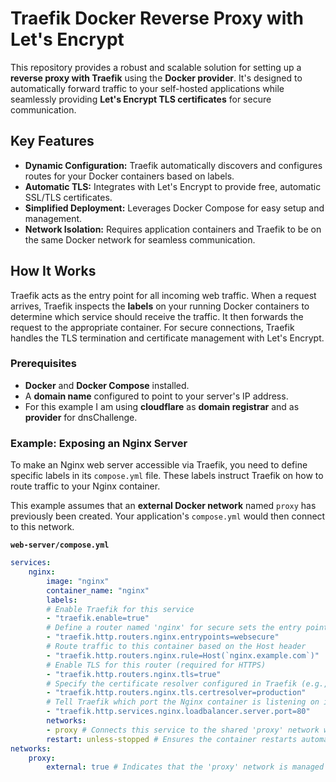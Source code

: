 # Traefik Docker Reverse Proxy with Let's Encrypt

This repository provides a robust and scalable solution for setting up a **reverse proxy with Traefik** using the **Docker provider**. It's designed to automatically forward traffic to your self-hosted applications while seamlessly providing **Let's Encrypt TLS certificates** for secure communication.

## Key Features

* **Dynamic Configuration:** Traefik automatically discovers and configures routes for your Docker containers based on labels.
* **Automatic TLS:** Integrates with Let's Encrypt to provide free, automatic SSL/TLS certificates.
* **Simplified Deployment:** Leverages Docker Compose for easy setup and management.
* **Network Isolation:** Requires application containers and Traefik to be on the same Docker network for seamless communication.

## How It Works

Traefik acts as the entry point for all incoming web traffic. When a request arrives, Traefik inspects the **labels** on your running Docker containers to determine which service should receive the traffic. It then forwards the request to the appropriate container. For secure connections, Traefik handles the TLS termination and certificate management with Let's Encrypt.

### Prerequisites

* **Docker** and **Docker Compose** installed.
* A **domain name** configured to point to your server's IP address.
* For this example I am using **cloudflare** as **domain registrar** and as **provider** for dnsChallenge.

### Example: Exposing an Nginx Server

To make an Nginx web server accessible via Traefik, you need to define specific labels in its `compose.yml` file. These labels instruct Traefik on how to route traffic to your Nginx container.

This example assumes that an **external Docker network** named `proxy` has previously been created. Your application's `compose.yml` would then connect to this network.

**`web-server/compose.yml`**

```yaml
services:
    nginx:
        image: "nginx"
        container_name: "nginx"
        labels:
        # Enable Traefik for this service
        - "traefik.enable=true"
        # Define a router named 'nginx' for secure sets the entry point configured int Traefik 'websecure'
        - "traefik.http.routers.nginx.entrypoints=websecure"
        # Route traffic to this container based on the Host header
        - "traefik.http.routers.nginx.rule=Host(`nginx.example.com`)"
        # Enable TLS for this router (required for HTTPS)
        - "traefik.http.routers.nginx.tls=true"
        # Specify the certificate resolver configured in Traefik (e.g., Let's Encrypt 'production')
        - "traefik.http.routers.nginx.tls.certresolver=production"
        # Tell Traefik which port the Nginx container is listening on internally
        - "traefik.http.services.nginx.loadbalancer.server.port=80"
        networks:
        - proxy # Connects this service to the shared 'proxy' network with Traefik
        restart: unless-stopped # Ensures the container restarts automatically
networks:
    proxy:
        external: true # Indicates that the 'proxy' network is managed externally by Traefik

```